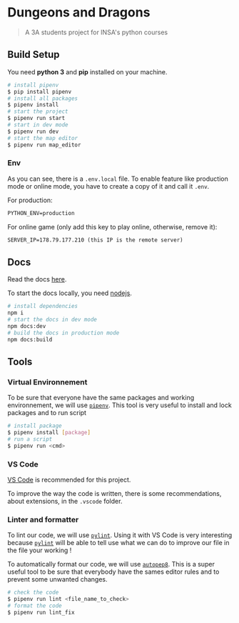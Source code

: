 # Dungeons and Dragons

> A 3A students project for INSA's python courses

## Build Setup

You need **python 3** and **pip** installed on your machine.

```sh
# install pipenv
$ pip install pipenv
# install all packages
$ pipenv install
# start the project
$ pipenv run start
# start in dev mode
$ pipenv run dev
# start the map editor
$ pipenv run map_editor
```

### Env

As you can see, there is a `.env.local` file. To enable feature like production mode or online mode, you have to create a copy of it and call it `.env`.

For production:

```txt
PYTHON_ENV=production
```

For online game (only add this key to play online, otherwise, remove it):

```txt
SERVER_IP=178.79.177.210 (this IP is the remote server)
```

## Docs

Read the docs [here](https://barbapapazes.github.io/dungeons-dragons/).

To start the docs locally, you need [nodejs](https://nodejs.org).

```sh
# install dependencies
npm i
# start the docs in dev mode
npm docs:dev
# build the docs in production mode
npm docs:build
```

## Tools

### Virtual Environnement

To be sure that everyone have the same packages and working environnement, we will use [`pipenv`](https://pipenv.pypa.io/en/latest/). This tool is very useful to install and lock packages and to run script

```sh
# install package
$ pipenv install [package]
# run a script
$ pipenv run <cmd>
```

### VS Code

[VS Code](https://code.visualstudio.com/) is recommended for this project.

To improve the way the code is written, there is some recommendations, about extensions, in the `.vscode` folder.

### Linter and formatter

To lint our code, we will use [`pylint`](https://pylint.org/). Using it with VS Code is very interesting because [`pylint`](https://pylint.org/) will be able to tell use what we can do to improve our file in the file your working !

To automatically format our code, we will use [`autopep8`](https://pypi.org/project/autopep8/). This is a super useful tool to be sure that everybody have the sames editor rules and to prevent some unwanted changes.

```sh
# check the code
$ pipenv run lint <file_name_to_check>
# format the code
$ pipenv run lint_fix
```
